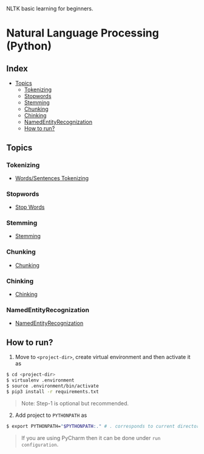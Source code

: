 #
NLTK basic learning for beginners.
# Natural Language  Processing (Python)

## Index
* [Topics](https://github.com/sanjusci/nltk-basic#topics)
  * [Tokenizing](https://github.com/sanjusci/nltk-basic#tokenizing)
  * [Stopwords](https://github.com/sanjusci/nltk-basic#stopwords)
  * [Stemming](https://github.com/sanjusci/nltk-basic#stemming)
  * [Chunking](https://github.com/sanjusci/nltk-basic#chunking)
  * [Chinking](https://github.com/sanjusci/nltk-basic#chinking)
  * [NamedEntityRecognization](https://github.com/sanjusci/nltk-basic#namedentityrecognization)
  * [How to run?](https://github.com/sanjusci/nltk-basic#how-to-run)

## Topics

### Tokenizing
* [Words/Sentences Tokenizing](https://github.com/sanjusci/nltk-basic/blob/master/tokenizing.py)

### Stopwords
* [Stop Words](https://github.com/sanjusci/nltk-basic/blob/master/stopwords.py)

### Stemming
* [Stemming](https://github.com/sanjusci/nltk-basic/blob/master/stemming.py)

### Chunking
* [Chunking](https://github.com/sanjusci/nltk-basic/blob/master/chunking.py)

### Chinking
* [Chinking](https://github.com/sanjusci/nltk-basic/blob/master/chinking.py)

### NamedEntityRecognization
* [NamedEntityRecognization](https://github.com/sanjusci/nltk-basic/blob/master/ner.py)

## How to run?
1. Move to ```<project-dir>```, create virtual environment and then activate it as

```sh
$ cd <project-dir>
$ virtualenv .environment
$ source .environment/bin/activate
$ pip3 install -r requirements.txt
```
>Note: Step-1 is optional but recommended.

2. Add project to ```PYTHONPATH``` as 

```sh 
$ export PYTHONPATH="$PYTHONPATH:." # . corresponds to current directory(project-dir)
```

> If you are using PyCharm then it can be done under `run configuration`.
